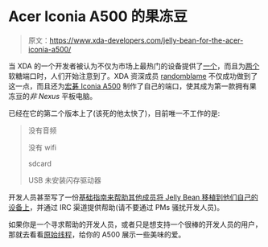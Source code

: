 # Acer Iconia A500 的果冻豆

> 原文：<https://www.xda-developers.com/jelly-bean-for-the-acer-iconia-a500/>

当 XDA 的一个开发者被认为不仅为市场上最热门的设备提供了[一个](http://forum.xda-developers.com/showthread.php?t=1737449)，而且为[两个](http://forum.xda-developers.com/showthread.php?t=1737736)软糖端口时，人们开始注意到了。XDA 资深成员 [randomblame](http://forum.xda-developers.com/member.php?u=1776875) 不仅成功做到了这一点，而且还为[宏碁 Iconia A500](http://forum.xda-developers.com/member.php?u=1776875) 制作了自己的端口，使其成为第一款拥有果冻豆的*非 Nexus* 平板电脑。

已经在它的第二个版本上了(该死的他太快了)，目前唯一不工作的是:

> 没有音频
> 
> 没有 wifi
> 
> sdcard
> 
> USB 未安装闪存驱动器

开发人员甚至写了一份[基础指南来帮助其他成员将 Jelly Bean 移植到他们自己的设备上](http://forum.xda-developers.com/showpost.php?p=28020178&postcount=36)，并通过 IRC 渠道提供帮助(请不要通过 PMs 骚扰开发人员)。

如果你是一个寻求帮助的开发人员，或者只是想支持一个很棒的开发人员的用户，那就去看看[原始线程](http://forum.xda-developers.com/showthread.php?t=1737205)，给你的 A500 展示一些美味的爱。
